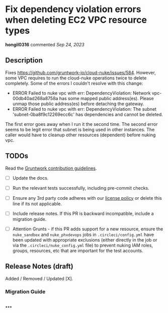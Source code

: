# Fix dependency violation errors when deleting EC2 VPC resource types

**hongil0316** commented *Sep 24, 2023*

<!-- Prepend '[WIP]' to the title if this PR is still a work-in-progress. Remove it when it is ready for review! -->

## Description

Fixes https://github.com/gruntwork-io/cloud-nuke/issues/584. 
However, some VPC requires to run the cloud-nuke operations twice to delete completely. Some of the errors I couldn't resolve with this change: 
*   ERROR   Failed to nuke vpc with err: DependencyViolation: Network vpc-00db40ad268a8758a has some mapped public address(es). Please unmap those public address(es) before detaching the gateway.
*   ERROR   Failed to nuke vpc with err: DependencyViolation: The subnet 'subnet-0ba8f9c12269ecc6c' has dependencies and cannot be deleted.

The first error goes away when I run it the second time. 
The second error seems to be legit error that subnet is being used in other instances. The caller would have to cleanup other resources (dependent) before nuking vpc. 


<!-- Description of the changes introduced by this PR. -->

## TODOs

Read the [Gruntwork contribution guidelines](https://gruntwork.notion.site/Gruntwork-Coding-Methodology-02fdcd6e4b004e818553684760bf691e).

- [ ] Update the docs.
- [ ] Run the relevant tests successfully, including pre-commit checks.
- [ ] Ensure any 3rd party code adheres with our [license policy](https://www.notion.so/gruntwork/Gruntwork-licenses-and-open-source-usage-policy-f7dece1f780341c7b69c1763f22b1378) or delete this line if its not applicable.
- [ ] Include release notes. If this PR is backward incompatible, include a migration guide.
- [ ] Attention Grunts - if this PR adds support for a new resource, ensure the `nuke_sandbox` and `nuke_phxdevops` jobs in `.circleci/config.yml` have been updated with appropriate exclusions (either directly in the job or via the `.circleci/nuke_config.yml` file) to prevent nuking IAM roles, groups, resources, etc that are important for the test accounts.


## Release Notes (draft)

<!-- One-line description of the PR that can be included in the final release notes. -->
Added / Removed / Updated [X].

### Migration Guide

<!-- Important: If you made any backward incompatible changes, then you must write a migration guide! -->


<br />
***


